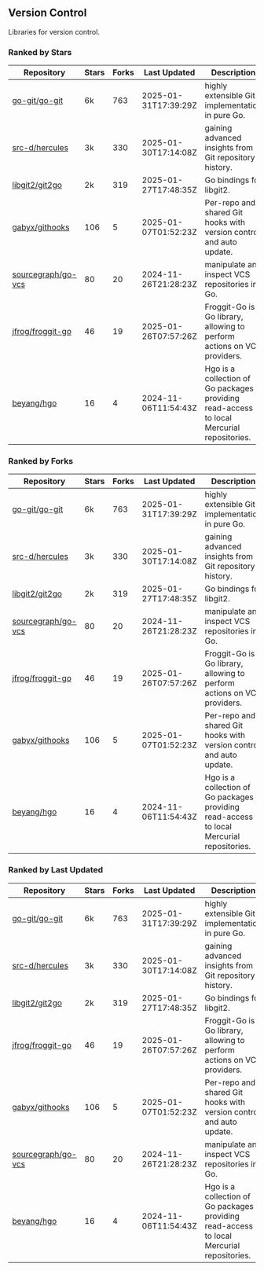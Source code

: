## Version Control

Libraries for version control.

### Ranked by Stars

| Repository | Stars | Forks | Last Updated | Description | 
|------------|-------|-------|--------------|-------------|
| [go-git/go-git](https://github.com/go-git/go-git) | 6k | 763 | 2025-01-31T17:39:29Z |  highly extensible Git implementation in pure Go. |
| [src-d/hercules](https://github.com/src-d/hercules) | 3k | 330 | 2025-01-30T17:14:08Z |  gaining advanced insights from Git repository history. |
| [libgit2/git2go](https://github.com/libgit2/git2go) | 2k | 319 | 2025-01-27T17:48:35Z |  Go bindings for libgit2. |
| [gabyx/githooks](https://github.com/gabyx/githooks) | 106 | 5 | 2025-01-07T01:52:23Z |  Per-repo and shared Git hooks with version control and auto update. |
| [sourcegraph/go-vcs](https://github.com/sourcegraph/go-vcs) | 80 | 20 | 2024-11-26T21:28:23Z |  manipulate and inspect VCS repositories in Go. |
| [jfrog/froggit-go](https://github.com/jfrog/froggit-go) | 46 | 19 | 2025-01-26T07:57:26Z |  Froggit-Go is a Go library, allowing to perform actions on VCS providers. |
| [beyang/hgo](https://github.com/beyang/hgo) | 16 | 4 | 2024-11-06T11:54:43Z |  Hgo is a collection of Go packages providing read-access to local Mercurial repositories. |

### Ranked by Forks

| Repository | Stars | Forks | Last Updated | Description | 
|------------|-------|-------|--------------|-------------|
| [go-git/go-git](https://github.com/go-git/go-git) | 6k | 763 | 2025-01-31T17:39:29Z |  highly extensible Git implementation in pure Go. |
| [src-d/hercules](https://github.com/src-d/hercules) | 3k | 330 | 2025-01-30T17:14:08Z |  gaining advanced insights from Git repository history. |
| [libgit2/git2go](https://github.com/libgit2/git2go) | 2k | 319 | 2025-01-27T17:48:35Z |  Go bindings for libgit2. |
| [sourcegraph/go-vcs](https://github.com/sourcegraph/go-vcs) | 80 | 20 | 2024-11-26T21:28:23Z |  manipulate and inspect VCS repositories in Go. |
| [jfrog/froggit-go](https://github.com/jfrog/froggit-go) | 46 | 19 | 2025-01-26T07:57:26Z |  Froggit-Go is a Go library, allowing to perform actions on VCS providers. |
| [gabyx/githooks](https://github.com/gabyx/githooks) | 106 | 5 | 2025-01-07T01:52:23Z |  Per-repo and shared Git hooks with version control and auto update. |
| [beyang/hgo](https://github.com/beyang/hgo) | 16 | 4 | 2024-11-06T11:54:43Z |  Hgo is a collection of Go packages providing read-access to local Mercurial repositories. |

### Ranked by Last Updated

| Repository | Stars | Forks | Last Updated | Description | 
|------------|-------|-------|--------------|-------------|
| [go-git/go-git](https://github.com/go-git/go-git) | 6k | 763 | 2025-01-31T17:39:29Z |  highly extensible Git implementation in pure Go. |
| [src-d/hercules](https://github.com/src-d/hercules) | 3k | 330 | 2025-01-30T17:14:08Z |  gaining advanced insights from Git repository history. |
| [libgit2/git2go](https://github.com/libgit2/git2go) | 2k | 319 | 2025-01-27T17:48:35Z |  Go bindings for libgit2. |
| [jfrog/froggit-go](https://github.com/jfrog/froggit-go) | 46 | 19 | 2025-01-26T07:57:26Z |  Froggit-Go is a Go library, allowing to perform actions on VCS providers. |
| [gabyx/githooks](https://github.com/gabyx/githooks) | 106 | 5 | 2025-01-07T01:52:23Z |  Per-repo and shared Git hooks with version control and auto update. |
| [sourcegraph/go-vcs](https://github.com/sourcegraph/go-vcs) | 80 | 20 | 2024-11-26T21:28:23Z |  manipulate and inspect VCS repositories in Go. |
| [beyang/hgo](https://github.com/beyang/hgo) | 16 | 4 | 2024-11-06T11:54:43Z |  Hgo is a collection of Go packages providing read-access to local Mercurial repositories. |

